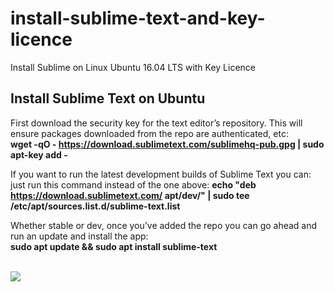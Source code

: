 # install-sublime-text-and-key-licence
Install Sublime on Linux Ubuntu 16.04 LTS with Key Licence

## Install Sublime Text on Ubuntu
First download the security key for the text editor’s repository. This will ensure packages downloaded from the repo are authenticated, etc:<br />
<b>wget -qO - https://download.sublimetext.com/sublimehq-pub.gpg | sudo apt-key add -</b> <br />

If you want to run the latest development builds of Sublime Text you can: just run this command instead of the one above:
<b>echo "deb https://download.sublimetext.com/ apt/dev/" | sudo tee /etc/apt/sources.list.d/sublime-text.list</b> <br />

Whether stable or dev, once you’ve added the repo you can go ahead and run an update and install the app: <br />
<b>sudo apt update && sudo apt install sublime-text</b> <br /><br />

<img src="http://www.omgubuntu.co.uk/wp-content/uploads/2017/05/sublime-text-app-launcher.jpg" />
